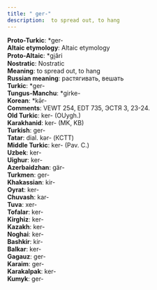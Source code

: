 ```yaml
---
title: " ger-"
description:  to spread out, to hang
---
```


<strong>Proto-Turkic</strong>:  *ger-<br>
<strong>Altaic etymology</strong>:  Altaic etymology<br>
<strong> Proto-Altaic</strong>:  *gi̯ări<br>
<strong>Nostratic</strong>:  Nostratic<br>
<strong>Meaning</strong>:  to spread out, to hang<br>
<strong>Russian meaning</strong>:  растягивать, вешать<br>
<strong>Turkic</strong>:  *ger-<br>
<strong>Tungus-Manchu</strong>:  *girke-<br>
<strong>Korean</strong>:  *kǝ̄r-<br>
<strong>Comments</strong>:  VEWT 254, EDT 735, ЭСТЯ 3, 23-24.<br>
<strong>Old Turkic</strong>:  ker- (OUygh.)<br>
<strong>Karakhanid</strong>:  ker- (MK, KB)<br>
<strong>Turkish</strong>:  ger-<br>
<strong>Tatar</strong>:  dial. kǝr- (КСТТ)<br>
<strong>Middle Turkic</strong>:  ker- (Pav. C.)<br>
<strong>Uzbek</strong>:  ker-<br>
<strong>Uighur</strong>:  ker-<br>
<strong>Azerbaidzhan</strong>:  gär-<br>
<strong>Turkmen</strong>:  ger-<br>
<strong>Khakassian</strong>:  kir-<br>
<strong>Oyrat</strong>:  ker-<br>
<strong>Chuvash</strong>:  kar-<br>
<strong>Tuva</strong>:  xer-<br>
<strong>Tofalar</strong>:  ker-<br>
<strong>Kirghiz</strong>:  ker-<br>
<strong>Kazakh</strong>:  ker-<br>
<strong>Noghai</strong>:  ker-<br>
<strong>Bashkir</strong>:  kir-<br>
<strong>Balkar</strong>:  ker-<br>
<strong>Gagauz</strong>:  ger-<br>
<strong>Karaim</strong>:  ger-<br>
<strong>Karakalpak</strong>:  ker-<br>
<strong>Kumyk</strong>:  ger-<br>


